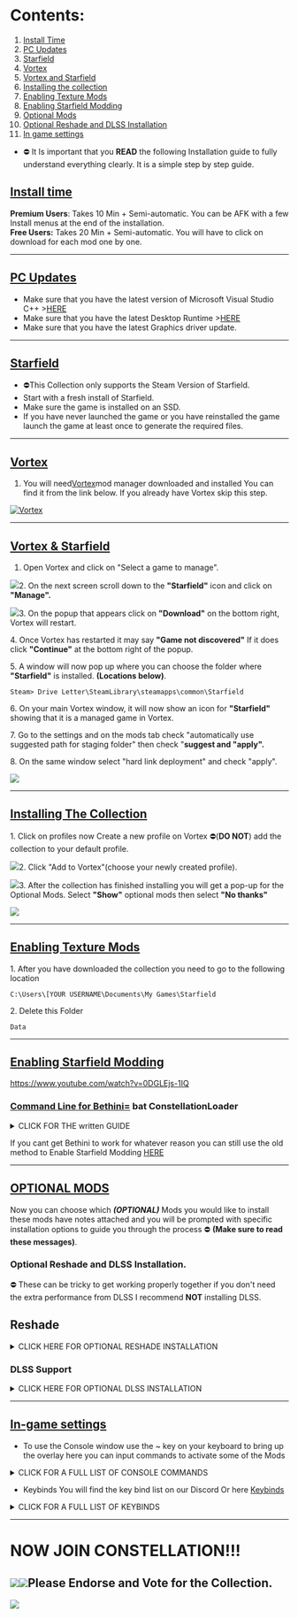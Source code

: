 

# Contents:
1) [Install Time](#install-time)
2) [PC Updates](#pc-Updates)
3) [Starfield](#starfield)
4) [Vortex](#vortex)
5) [Vortex and Starfield](#vortex-and-starfield)
6) [Installing the collection](#installing-the-collection)
7) [Enabling Texture Mods](#enabling-texture-mods)
8) [Enabling Starfield Modding](#enabling-starfield-modding)
9) [Optional Mods](#optional-mods)
10) [Optional Reshade and DLSS Installation](#optional-reshade-and-dlss-installation)
11) [In game settings](#in-game-settings)

- ⛔ It Is important that you **READ** the following Installation guide to fully understand everything clearly. It is a simple step by step guide.

## [Install time](https://)

**Premium Users**: Takes 10 Min + Semi-automatic. You can be AFK with a few Install menus at the end of the installation.\
**Free Users:** Takes 20 Min + Semi-automatic. You will have to click on download for each mod one by one.

***

## [PC  Updates](https://)

- Make sure that you have the latest version of Microsoft Visual Studio C++ >[HERE](https://aka.ms/vs/17/release/vc_redist.x64.exe)
- Make sure that you have the latest Desktop Runtime >[HERE](https://dotnet.microsoft.com/en-us/download/dotnet/thank-you/runtime-desktop-7.0.3-windows-x64-installer)
- Make sure that you have the latest Graphics driver update.

***

## [Starfield](https://)

- ⛔This Collection only supports the Steam Version of Starfield.
- Start with a fresh install of Starfield.
- Make sure the game is installed on an SSD.
- If you have never launched the game or you have reinstalled the game launch the game at least once to generate the required files.&#x20;

***

## [Vortex](https://)

1. You will need[Vortex](https://www.nexusmods.com/site/mods/1)mod manager downloaded and installed You can find it from the link below. If you already have Vortex skip this step.

[![Vortex](https://i.imgur.com/xXhkzvj.png)](https://www.nexusmods.com/site/mods/1 "Vortex page")

***

## [Vortex & Starfield](https://)

1. Open Vortex and click on "Select a game to manage".

![](https://s12.gifyu.com/images/Select-a-game-to-managed.jpg)2. On the next screen scroll down to the **"Starfield"** icon and click on **"Manage".**

![](https://s11.gifyu.com/images/SgCKR.jpg)3. On the popup that appears click on **"Download"** on the bottom right, Vortex will restart.

4\. Once Vortex has restarted it may say **"Game not discovered"** If it does click **"Continue"** at the bottom right of the popup.

5\. A window will now pop up where you can choose the folder where  **"Starfield"** is installed. **(Locations below)**.

```
Steam> Drive Letter\SteamLibrary\steamapps\common\Starfield
```

6\. On your main Vortex window, it will now show an icon for **"Starfield"** showing that it is a managed game in Vortex.

7\. Go to the settings and on the mods tab check "automatically use suggested path for staging folder" then check "**suggest and "apply".**

8\. On the same window select "hard link deployment" and check "apply".

![](https://s11.gifyu.com/images/Untitledef56ac4a42e1f37d.jpg)

***

## [Installing The Collection](https://)

1\. Click on profiles now Create a new profile on Vortex ⛔(**DO NOT**) add the collection to your default profile.

![](https://s11.gifyu.com/images/SgCKJ.jpg)2. Click "Add to Vortex"(choose your newly created profile).

![](https://s12.gifyu.com/images/Untitled1.png)3. After the collection has finished installing you will get a pop-up for the Optional Mods. Select  **"Show"** optional mods then select **"No thanks"**

![](https://s11.gifyu.com/images/SgGTE.jpg)

***

## [Enabling Texture Mods](https://)

1\. After you have downloaded the collection you need to go to the following location

```
C:\Users\[YOUR USERNAME\Documents\My Games\Starfield
```

2\. Delete this Folder

```
Data
```

***

## [Enabling Starfield Modding](https://)

https://www.youtube.com/watch?v=0DGLEjs-1IQ

### [Command Line for Bethini=](https://) bat ConstellationLoader

<details><summary>CLICK FOR THE written GUIDE</summary>
**1**) Open **Vortex**

**2**) In the top left-hand corner you will see some tools.

![img](https://s11.gifyu.com/images/S4xFa.jpg)**3**) If you don't see Bethini select the "Dashboard tab and "Enable tools"

![img](https://s11.gifyu.com/images/S4xFZ.jpg)4) Select **Bethini** a window will now pop up.

**5**) Select **Starfield**.

![img](https://s11.gifyu.com/images/S4xFV.jpg)6) Select OK.

**7**) Check **Load Loose Files** Uncheck **Message of the Day**.

![img](https://s11.gifyu.com/images/S4xFf.png)8) Enter the following into the **Starting Console Command window**   "bat ConstellationLoader"

**9**) Now exit the program and select **Save**
</details>

If you cant get Bethini to work for whatever reason you can still use the old method to Enable Starfield Modding [HERE](https://github.com/2077v2/Constellation/blob/main/Guides.md)

***

## [OPTIONAL MODS](https://)

Now you can choose which ***(OPTIONAL)***  Mods you would like to install these mods have notes attached and you will be prompted with specific installation options to guide you through the process ⛔ **(Make sure to read these messages)**.

### Optional Reshade and DLSS Installation.&#x20;

⛔ These can be tricky to get working properly together if you don't need the extra performance from DLSS I recommend **NOT** installing DLSS.

## Reshade

<details><summary>CLICK HERE FOR OPTIONAL RESHADE INSTALLATION </summary>
ReShade is included with the collection once you have finished downloading it will be placed on the toolbar in the top left-hand corner of Vortex.

1. Click on Reshade in the top corner.

![](https://s11.gifyu.com/images/SgO3F.jpg)

1. Select browse and find the **"*****Starfield.exe*****"** and select it.**(Locations below)**

```
Steam> Drive Letter\SteamLibrary\steamapps\common\Starfield\Starfield.exe
```

1. Select Directx 10/11/12
2. On the **"select preset to install"** select next
3. Select next and finish the installation.
4. Run the game

I have added the Reshade below.

- Constellation Reshade by[v2](https://www.nexusmods.com/hogwartslegacy/users/123334373)

### **Reshade controls**

**End** key to toggle main effects\
**Home** key to open GUI
</details>

### DLSS Support

<details><summary>CLICK HERE FOR OPTIONAL DLSS INSTALLATION</summary>
If you choose to use the DLSS Support (OPTIONAL) you will need to do the following.
⛔  If you want to use the Reshade Make sure to install and configure the Reshade before enabling the optional DLSS Mod.

### [Reshade](https://)

**1**) After you have run the Reshade setup go to your main Starfield directory.

**2**) Locate the file

```
dxgi.dll
```

**3**) Right-click this file and change the name to

```
d3d12.dll
```

***

### [DLSS](https://)

⛔ You will need to download the DLSS update file linked [HERE](https://www.techpowerup.com/download/nvidia-dlss-dll/) (nvngx\_dlss\_2.5.1.zip)

1\) Enable these 2 Mods in Vortex

![](https://s11.gifyu.com/images/SgP0C.png)2) You need to place the nvngx\_dlss.dll file you downloaded into.

```
mods/UpscalerBasePlugin folder.
```

3\) Go to the "SETTINGS" menu and on the DISPLAY tab enable "FSR2" as shown in the picture below.\
![](https://s11.gifyu.com/images/SgFWA.png)4) To bring up the menu for DLSS hit the (END) key. Here you can choose from DLSS or XeSS.

5\) Go to the "SETTINGS" menu on the "DISPLAY" tab you can change the "RENDER RESOLUTION SCALE" the lower the setting the more FPS but Less visual quality.

\
⛔This mod can be buggy with a Reshade installed and Overlays. I personally wouldn't use it but if you see a performance increase then go for it. If you have any bugs disable the 2 mods in Vortex.
</details>

***

## [In-game settings](https://)

- To use the Console window use the ~ key on your keyboard to bring up the overlay here you can input commands to activate some of the Mods

<details><summary>CLICK FOR A FULL LIST OF CONSOLE COMMANDS</summary>
![img](https://s11.gifyu.com/images/Sgd38.jpg)Ship Builder Tweaks

- To apply the tweaks, run **"bat builderTweak"**
- To uninstall the mod / revert the settings, simply run **"bat builderReset"**

![img](https://s11.gifyu.com/images/Sgd38.jpg)Ship Builder Tolerance Tweaks

- To increase the tolerance run **"bat toleranceBig"**, or **"bat toleranceHuge"** (Huge basically disables any overlapping checks, letting you build some cursed things)
- To uninstall the mod / revert the settings, simply run **"bat toleranceReset"**

![img](https://s11.gifyu.com/images/Sgd38.jpg)In-Game FOV Changer

- For First Person FOV: Run **"bat fpp100"** to set the FOV to 100, or any other number between 70-120, in steps of 5 (e.g. "bat fpp95")
- For Third Person FOV: Run **"bat tpp100"** to set the FOV to 100, or any other number between 70-120, in steps of 5 (e.g. "bat tpp95")
- To uninstall the mod / revert the settings, simply set FPP to 85 and TPP to 70 (Those are the vanilla values)

![img](https://s11.gifyu.com/images/Sgd38.jpg)
</details>

- Keybinds You will find the key bind list on our Discord Or here [Keybinds](https://github.com/2077v2/Constellation/blob/main/Keybinds.md)

<details><summary>CLICK FOR A FULL LIST OF KEYBINDS</summary>
![](https://s11.gifyu.com/images/SgafS.png)

These are setup for a full size KB.

![img](https://s11.gifyu.com/images/Sgd38.jpg)

### RESHADE

- HOME>  UI
- END> Toggle Reshade

![img](https://s11.gifyu.com/images/Sgd38.jpg)

### CONSOLE

- \~> Console

![img](https://s11.gifyu.com/images/Sgd38.jpg)

### DLSS

- END> Toggle DLSS UI

![img](https://s11.gifyu.com/images/Sgd38.jpg)
</details>

***

# NOW JOIN CONSTELLATION!!!

## ![](<\<iframe src="https://giphy.com/embed/6yG1e2cnStpgpEDDId" width="480" height="270" frameBorder="0" class="giphy-embed" allowFullScreen\>\</iframe\>\<p\>\<a href="https://giphy.com/gifs/xbox-xbox-series-x-starfield-e3-6yG1e2cnStpgpEDDId"\>via GIPHY\</a\>\</p\>>)![](https://media.giphy.com/media/6yG1e2cnStpgpEDDId/giphy-downsized-large.gif)Please Endorse and Vote for the Collection.

![](https://s11.gifyu.com/images/Sgd38.jpg)


